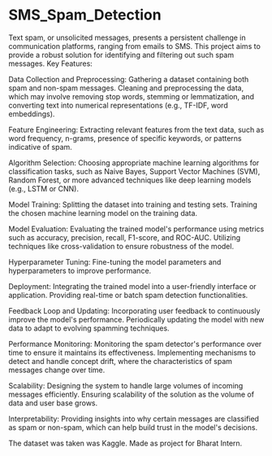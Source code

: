 # SMS_Spam_Detection
Text spam, or unsolicited messages, presents a persistent challenge in communication platforms, ranging from emails to SMS. This project aims to provide a robust solution for identifying and filtering out such spam messages.
Key Features:

Data Collection and Preprocessing:
Gathering a dataset containing both spam and non-spam messages.
Cleaning and preprocessing the data, which may involve removing stop words, stemming or lemmatization, and converting text into numerical representations (e.g., TF-IDF, word embeddings).

Feature Engineering:
Extracting relevant features from the text data, such as word frequency, n-grams, presence of specific keywords, or patterns indicative of spam.

Algorithm Selection:
Choosing appropriate machine learning algorithms for classification tasks, such as Naive Bayes, Support Vector Machines (SVM), Random Forest, or more advanced techniques like deep learning models (e.g., LSTM or CNN).

Model Training:
Splitting the dataset into training and testing sets.
Training the chosen machine learning model on the training data.

Model Evaluation:
Evaluating the trained model's performance using metrics such as accuracy, precision, recall, F1-score, and ROC-AUC.
Utilizing techniques like cross-validation to ensure robustness of the model.

Hyperparameter Tuning:
Fine-tuning the model parameters and hyperparameters to improve performance.

Deployment:
Integrating the trained model into a user-friendly interface or application.
Providing real-time or batch spam detection functionalities.

Feedback Loop and Updating:
Incorporating user feedback to continuously improve the model's performance.
Periodically updating the model with new data to adapt to evolving spamming techniques.

Performance Monitoring:
Monitoring the spam detector's performance over time to ensure it maintains its effectiveness.
Implementing mechanisms to detect and handle concept drift, where the characteristics of spam messages change over time.

Scalability:
Designing the system to handle large volumes of incoming messages efficiently.
Ensuring scalability of the solution as the volume of data and user base grows.

Interpretability:
Providing insights into why certain messages are classified as spam or non-spam, which can help build trust in the model's decisions.

The dataset was taken was Kaggle.
Made as project for Bharat Intern.
